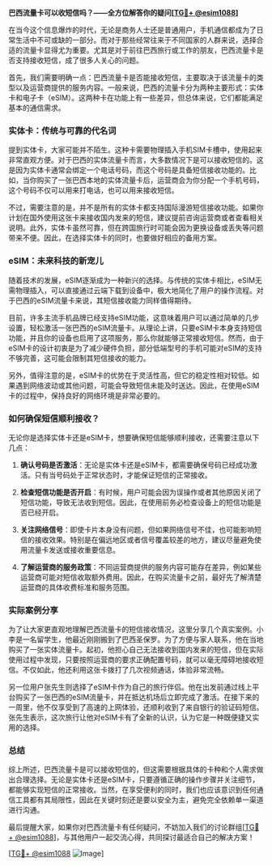 **巴西流量卡可以收短信吗？——全方位解答你的疑问[[TG💪+ @esim1088](https://t.me/s/esim1088)]**

在当今这个信息爆炸的时代，无论是商务人士还是普通用户，手机通信都成为了日常生活中不可或缺的一部分。而对于那些经常往来于不同国家的人群来说，选择合适的流量卡显得尤为重要。尤其是对于前往巴西旅行或工作的朋友，巴西流量卡是否支持接收短信，成了很多人关心的问题。

首先，我们需要明确一点：巴西流量卡是否能接收短信，主要取决于该流量卡的类型以及运营商提供的服务内容。一般来说，巴西的流量卡分为两种主要形式：实体卡和电子卡（eSIM）。这两种卡在功能上有一些差异，但总体来说，它们都能满足基本的通信需求。

### 实体卡：传统与可靠的代名词

提到实体卡，大家可能并不陌生。这种卡需要物理插入手机SIM卡槽中，使用起来非常直观方便。对于巴西的实体流量卡而言，大多数情况下是可以接收短信的。这是因为实体卡通常会绑定一个电话号码，而这个号码是具备短信接收功能的。比如，当你购买了一张巴西本地的实体流量卡后，运营商会为你分配一个手机号码，这个号码不仅可以用来打电话，也可以用来接收短信。

不过，需要注意的是，并不是所有的实体卡都支持国际漫游短信接收功能。如果你计划在国外使用这张卡来接收国内发来的短信，建议提前咨询运营商或者查看相关说明。此外，实体卡虽然可靠，但在跨国旅行时可能会因为更换设备或丢失等问题带来不便。因此，在选择实体卡的同时，也要做好相应的备用方案。

### eSIM：未来科技的新宠儿

随着技术的发展，eSIM逐渐成为一种新兴的选择。与传统的实体卡相比，eSIM无需物理插入，可以直接通过云端下载到设备中，极大地简化了用户的操作流程。对于巴西的eSIM流量卡来说，其短信接收能力同样值得期待。

目前，许多主流手机品牌已经支持eSIM功能，这意味着用户可以通过简单的几步设置，轻松激活一张巴西的eSIM流量卡。从理论上讲，只要eSIM卡本身支持短信功能，并且你的设备也启用了这项服务，那么你就能够正常接收短信。然而，由于eSIM卡的设计初衷是为了减少硬件负担，部分低端型号的手机可能对eSIM的支持不够完善，这可能会限制其短信接收的能力。

另外，值得注意的是，eSIM卡的优势在于灵活性高，但它的稳定性相对较低。如果遇到网络波动或其他问题，可能会导致短信未能及时送达。因此，在使用eSIM卡的过程中，保持良好的网络环境是非常必要的。

### 如何确保短信顺利接收？

无论你是选择实体卡还是eSIM卡，想要确保短信能够顺利接收，还需要注意以下几点：

1. **确认号码是否激活**：无论是实体卡还是eSIM卡，都需要确保号码已经成功激活。只有当号码处于正常状态时，才能保证短信的正常接收。
   
2. **检查短信功能是否开启**：有时候，用户可能会因为误操作或者其他原因关闭了短信功能，导致无法收到短信。因此，在使用前务必检查设备上的短信功能是否已经开启。

3. **关注网络信号**：即使卡片本身没有问题，但如果网络信号不佳，也可能影响短信的接收效果。特别是在偏远地区或者信号覆盖较差的地方，建议尽量避免使用流量卡发送或接收重要信息。

4. **了解运营商的服务政策**：不同运营商提供的服务内容可能存在差异，例如某些运营商可能对短信收取额外费用。因此，在购买流量卡之前，最好先了解清楚运营商的具体收费标准和服务范围。

### 实际案例分享

为了让大家更直观地理解巴西流量卡的短信接收情况，这里分享几个真实案例。小李是一名留学生，他最近刚刚搬到了巴西圣保罗。为了方便与家人联系，他在当地购买了一张实体流量卡。起初，他担心自己无法接收到国内发来的短信，但在实际使用过程中发现，只要按照运营商的要求正确配置号码，就可以毫无障碍地接收短信。不仅如此，他还利用这张卡拨打了几次视频通话，体验非常流畅。

另一位用户张先生则选择了eSIM卡作为自己的旅行伴侣。他在出发前通过线上平台购买了一张巴西的eSIM流量卡，并在抵达机场后立即完成了激活。在接下来的一周里，他不仅享受到了高速的上网体验，还顺利收到了来自银行的验证码短信。张先生表示，这次旅行让他对eSIM卡有了全新的认识，认为它是一种既便捷又实用的选择。

### 总结

综上所述，巴西流量卡是可以接收短信的，但这需要根据具体的卡种和个人需求做出合理选择。无论是实体卡还是eSIM卡，只要遵循正确的操作步骤并关注细节，都能够实现短信的正常接收。当然，在享受便利的同时，我们也应该意识到任何通信工具都有其局限性，因此在关键时刻还是要以安全为主，避免完全依赖单一渠道进行沟通。

最后提醒大家，如果你对巴西流量卡有任何疑问，不妨加入我们的讨论群组[[TG💪+ @esim1088](https://t.me/s/esim1088)]，与其他用户一起交流心得，共同探讨最适合自己的解决方案！

[[TG💪+ @esim1088](https://t.me/s/esim1088) ![Image](https://i.postimg.cc/4NQfJmqS/Snipaste-2025-05-13-00-14-12.png)]